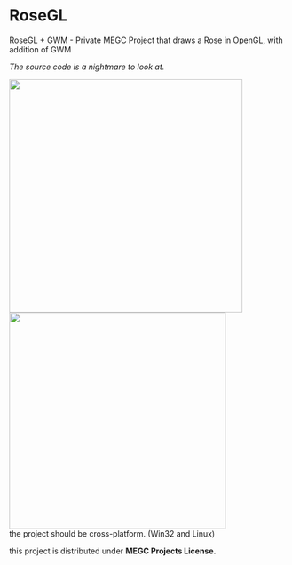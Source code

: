 # RoseGL
RoseGL + GWM - Private MEGC Project that draws a Rose in OpenGL, with addition of GWM 

*The source code is a nightmare to look at.*
<div align=left>
  <image src="Photos/Example.png" width=420>
  <image src="Photos/GWMDialog.png" width=390>
</div>
the project should be cross-platform. (Win32 and Linux)

this project is distributed under **MEGC Projects License.**

